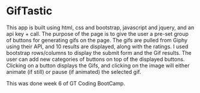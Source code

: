 # GifTastic

This app is built using html, css and bootstrap, javascript and jquery, and an api key + call. The purpose of the page is to give the user a pre-set group of buttons for generating gifs on the page. The gifs are pulled from Giphy using their API, and 10 results are displayed, along with the ratings. I used bootstrap rows/columns to display the submit form and the Gif results. The user can add new categories of buttons on top of the displayed buttons. Clicking on a button displays the Gifs, and clicking on the image will either animate (if still) or pause (if animated) the selected gif. 

This was done week 6 of GT Coding BootCamp.